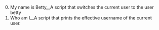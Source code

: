 0. My name is Betty__A script that switches the current user to the user betty
1. Who am I__A  script that prints the effective username of the current user.
